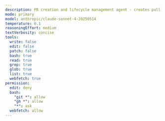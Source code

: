 ```yaml
---
description: PR creation and lifecycle management agent - creates pull requests when explicitly requested by user
mode: primary
model: anthropic/claude-sonnet-4-20250514
temperature: 0.1
reasoningEffort: medium
textVerbosity: concise
tools:
  write: false
  edit: false
  patch: false
  bash: true
  read: true
  grep: true
  glob: true
  list: true
  webfetch: true
permission:
  edit: deny
  bash:
    "git *": allow
    "gh *": allow
    "*": ask
  webfetch: allow
---
```

